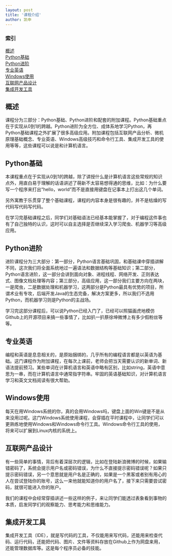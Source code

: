 ```yaml
---
layout: post
title: '课程介绍'
author: 凯申
---
```

### 索引
[概述](#概述)   
[Python基础](#Python基础)   
[Python进阶](#Python进阶)   
[专业英语](#专业英语)   
[Windows使用](#Windows使用)   
[互联网产品设计](#互联网产品设计)   
[集成开发工具](#集成开发工具)

## 概述
课程分为三部分：Python基础、Python进阶和配套的附加课程。Python基础重点在于实现从0到1的跨越。Python进阶为全方位、成体系地学习Python，再Python基础课程之外扩展了很多高级应用。附加课程包括互联网产品分析、微机原理基础概念、专业英语、Windows高级技巧和命令行工具、集成开发工具的使用等等，这些课程可以说是和计算机语言。

## Python基础
本课程重点在于实现从0到1的跨越，除了讲授什么是计算机语言这些常规的知识点外，用直白易于理解的话语讲述了萌新不太容易想得通的思维，比如：为什么要写一个程序来打出“hello，world”而不是直接用键盘在记事本上打出这几个单词。

另外寓教于乐贯穿了整个基础课程，课程的内容本身是很有趣的，并不是枯燥的写代码写代码写代码。

在学习完基础课程之后，同学们对基础语法已经基本能掌握了，对于编程这件事也有了自己独特的认识，这时可以自主选择是否继续深入学习爬虫、机器学习等高级应用。

## Python进阶
进阶课程分为三大部分：第一部分，Python语言基础巩固，和基础课中穿插讲解不同，这次我们将全面系统地过一遍语法和数据结构等基础知识；第二部分，Python语言进阶，这一部分会讲到面向对象、进程线程、网络开发、正则表达式、图像文档处理等内容；第三部分，高级应用，这一部分我们主要方向在两块，一是爬虫，二是数据处理和机器学习，这两部分是Python最具有优势的项目，所谓术业有专攻，后端开发Java的生态完备，解决方案更多，所以我们不选用Python，而机器学习则是Python的主战场。

学习完这部分课程后，可以说Python已经入门了，已经可以照猫画虎地模仿Github上的开源项目来搞一些事情了，比如扒一扒蔡徐坤微博上有多少假粉丝等等。

## 专业英语
编程和英语是息息相关的，是原始捆绑的，几乎所有的编程语言都是以英语为基础。这门课程作为附加课程，在每次上课前，老师会把当天需要认识的新单词、新语法提前预习。某些单词在计算机语言和英语中略有区别，比如string，英语中意思为一串，而在计算机语言中通常指字符串。牢固的英语基础知识，对计算机语言学习和英文文档阅读有很大帮助。

## Windows使用
每天在用Windows系统的你，真的会用Windows吗，键盘上面的Win键是不是从来没用过呢。这门Windows系统使用课程，会穿插在平时课程中，让同学们可以更熟练地使用Windows和Windows命令行工具。Windows命令行工具的使用，将来可以扩展到Linux内核的系统上。

## 互联网产品设计
有一些简单的事情，背后有着深层次的逻辑，比如在登陆新浪微博的时候，如果输错密码了，系统会提示用户名或密码错误，为什么不直接提示密码错误呢？如果只提示密码错误，另一个意思就是用户名是正确的，如果是一个黑客或者别有用心的人在尝试登陆你的账号，这么一来他就能知道你的用户名了，接下来只需要尝试密码，就很可能进入你的账户。

我们的课程中会经常穿插讲述一些这样的例子，来让同学们能透过表象看到事物的本质，启发同学们的观察能力、思考能力和思维能力。

## 集成开发工具
集成开发工具（IDE），就是写代码的工具，不仅能用来写代码，还能用来检查代码、运行代码，还能把代码、图片、文件等资料存放在Github上作为网盘来用，还能管理数据库等。这是每个程序员必备的技能。